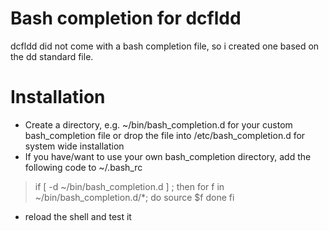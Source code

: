 <!--Last modified: 2017-04-20 21:49
  Author: Bernhard Brunner
  -->
# Bash completion for dcfldd

dcfldd did not come with a bash completion file, so i created one based on the dd
standard file.

# Installation

- Create a directory, e.g. ~/bin/bash_completion.d for your custom bash_completion file or drop the file into /etc/bash_completion.d for system wide installation
- If you have/want to use your own bash_completion directory, add the following code to ~/.bash_rc
> if [ -d ~/bin/bash_completion.d ] ; then
>   for f in ~/bin/bash_completion.d/*;
>   do
>     source $f
>   done
>   fi

- reload the shell and test it


